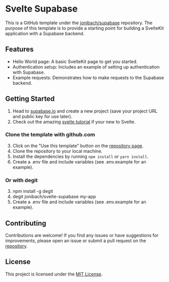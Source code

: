 # Svelte Supabase

This is a GitHub template under the [jonibach/supabase](https://github.com/jonibach/supabase) repository. The purpose of this template is to provide a starting point for building a SvelteKit application with a Supabase backend.

## Features

- Hello World page: A basic SvelteKit page to get you started.
- Authentication setup: Includes an example of setting up authentication with Supabase.
- Example requests: Demonstrates how to make requests to the Supabase backend.

## Getting Started

1. Head to [supabase.io](https://supabase.com/dashboard/new/) and create a new project (save your project URL and public key for use later).
2. Check out the amazing [svelte tutorial](https://learn.svelte.dev/tutorial/welcome-to-svelte) if your new to Svelte.

### Clone the template with github.com

3. Click on the "Use this template" button on the [repository page](https://github.com/jonibach/supabase).
4. Clone the repository to your local machine.
5. Install the dependencies by running `npm install` or `yarn install`.
6. Create a .env file and include variables (see .env.example for an example).

### Or with degit
3. npm install -g degit
4. degit jonibach/svelte-supabase my-app
5. Create a .env file and include variables (see .env.example for an example).


## Contributing

Contributions are welcome! If you find any issues or have suggestions for improvements, please open an issue or submit a pull request on the [repository](https://github.com/jonibach/supabase).

## License

This project is licensed under the [MIT License](LICENSE).
